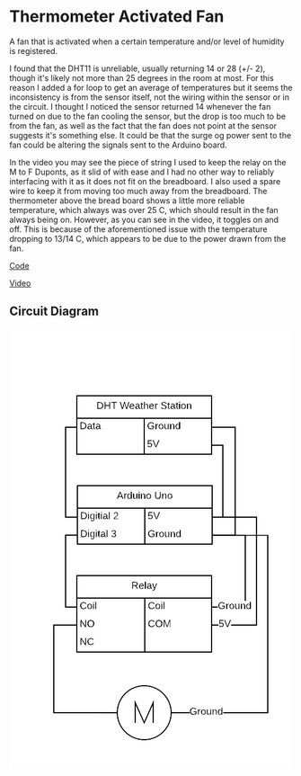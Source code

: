 # Thermometer Activated Fan
 
A fan that is activated when a certain temperature and/or level of humidity is registered.
 
I found that the DHT11 is unreliable, usually returning 14 or 28 (+/- 2), though it's likely not more than 25 degrees in the room at most. 
For this reason I added a for loop to get an average of temperatures but it seems the inconsistency is from the sensor itself, not the wiring within the sensor or in the circuit. 
I thought I noticed the sensor returned 14 whenever the fan turned on due to the fan cooling the sensor, but the drop is too much to be from the fan, as well as the fact that the fan does not point at the sensor suggests it's something else. It could be that the surge og power sent to the fan could be altering the signals sent to the Arduino board.
 
In the video you may see the piece of string I used to keep the relay on the M to F Duponts, as it slid of with ease and I had no other way to reliably interfacing with it as it does not fit on the breadboard. I also used a spare wire to keep it from moving too much away from the breadboard. The thermometer above the bread board shows a little more reliable temperature, which always was over 25 C, which should result in the fan always being on. However, as you can see in the video, it toggles on and off. This is because of the aforementioned issue with the temperature dropping to 13/14 C, which appears to be due to the power drawn from the fan.
 
[Code](./thermometer-activated-fan.ino)
 
[Video](./thermometer-activated-fan.mp4)
 
## Circuit Diagram
 
![Circuit Diagram](./thermometer-activated-fan.png)